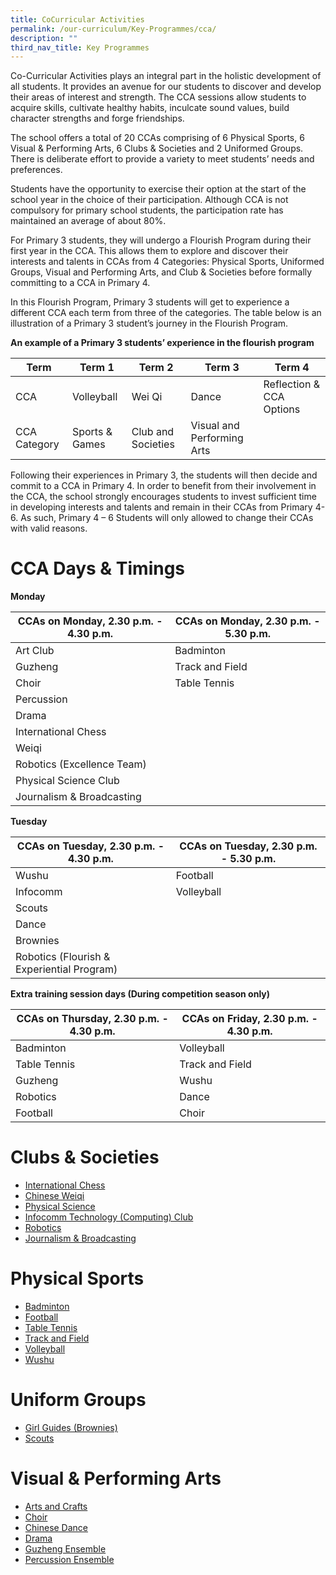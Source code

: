 ```yaml
---
title: CoCurricular Activities
permalink: /our-curriculum/Key-Programmes/cca/
description: ""
third_nav_title: Key Programmes
---
```

Co-Curricular Activities plays an integral part in the holistic development of all students. It provides an avenue for our students to discover and develop their areas of interest and strength. The CCA sessions allow students to acquire skills, cultivate healthy habits, inculcate sound values, build character strengths and forge friendships.

The school offers a total of 20 CCAs comprising of 6 Physical Sports, 6 Visual & Performing Arts, 6 Clubs & Societies and 2 Uniformed Groups. There is deliberate effort to provide a variety to meet students’ needs and preferences.

Students have the opportunity to exercise their option at the start of the school year in the choice of their participation. Although CCA is not compulsory for primary school students, the participation rate has maintained an average of about 80%.

For Primary 3 students, they will undergo a Flourish Program during their first year in the CCA. This allows them to explore and discover their interests and talents in CCAs from 4 Categories: Physical Sports, Uniformed Groups, Visual and Performing Arts, and Club & Societies before formally committing to a CCA in Primary 4.

In this Flourish Program, Primary 3 students will get to experience a different CCA each term from three of the categories. The table below is an illustration of a Primary 3 student’s journey in the Flourish Program.

**An example of a Primary 3 students’ experience in the flourish program**


| Term | Term 1 | Term 2 | Term 3 | Term 4 |
| -------- | -------- | -------- | -------- | -------- | 
| CCA     | Volleyball     | Wei Qi     | Dance | Reflection & CCA Options |
| CCA Category | Sports & Games | Club and Societies | Visual and Performing Arts | |

Following their experiences in Primary 3, the students will then decide and commit to a CCA in Primary 4. In order to benefit from their involvement in the CCA, the school strongly encourages students to invest sufficient time in developing interests and talents and remain in their CCAs from Primary 4-6. As such, Primary 4 – 6 Students will only allowed to change their CCAs with valid reasons.

# CCA Days & Timings
**Monday**

| CCAs on Monday, 2.30 p.m. - 4.30 p.m. | CCAs on Monday, 2.30 p.m. - 5.30 p.m. | 
| -------- | -------- | 
| Art Club     | Badminton     |
| Guzheng     | Track and Field     |
| Choir     | Table Tennis     |
| Percussion     |      |
| Drama     |      |
| International Chess     |      |
| Weiqi     |      |
| Robotics (Excellence Team)     |      |
| Physical Science Club     |      |
| Journalism & Broadcasting     |      |

**Tuesday**

| CCAs on Tuesday, 2.30 p.m. - 4.30 p.m. | CCAs on Tuesday, 2.30 p.m. - 5.30 p.m. | 
| -------- | -------- | 
| Wushu     | Football     |
| Infocomm     | Volleyball     |
| Scouts     |      |
| Dance     |      |
| Brownies     |      |
| Robotics (Flourish & Experiential Program)     |      |


**Extra training session days (During competition season only)**

| CCAs on Thursday, 2.30 p.m. - 4.30 p.m. | CCAs on Friday, 2.30 p.m. - 4.30 p.m. | 
| -------- | -------- | 
| Badminton     | Volleyball     |
| Table Tennis     | Track and Field     |
| Guzheng     | Wushu     |
| Robotics     | Dance     |
| Football     | Choir     |



# Clubs & Societies
* [International Chess](/ccas/chess)
* [Chinese Weiqi](/ccas/chineseweiqi)
* [Physical Science](/ccas/physicalscience)
* [Infocomm Technology (Computing) Club](/ccas/Clubs-and-Societies/computingclub)
* [Robotics](/ccas/Clubs-and-Societies/robotics)
* [Journalism & Broadcasting](/ccas/clubs-and-societies/journalism-and-broadcasting)


# Physical Sports
* [Badminton](/ccas/Physical-Sports/badminton)
* [Football](/ccas/Physical-Sports/football)
* [Table Tennis](/ccas/Physical-Sports/tabletennis)
* [Track and Field](/ccas/Physical-Sports/trackandfield)
* [Volleyball](/ccas/Physical-Sports/volleyball)
* [Wushu](/ccas/Physical-Sports/wushu)

# Uniform Groups
* [Girl Guides (Brownies)](/ccas/Uniform-Groups/brownies)
* [Scouts](/ccas/Uniform-Groups/scouts)

# Visual & Performing Arts
* [Arts and Crafts](/ccas/Visual-and-Performing-Arts/artsandcrafts)
* [Choir](/ccas/Visual-and-Performing-Arts/choir)
* [Chinese Dance](/ccas/Visual-and-Performing-Arts/chinesedance)
* [Drama](/ccas/Visual-and-Performing-Arts/drama)
* [Guzheng Ensemble](/ccas/Visual-and-Performing-Arts/guzhengensemble)
* [Percussion Ensemble](/ccas/Visual-and-Performing-Arts/percussionensemble)